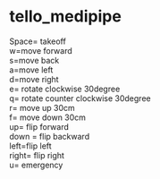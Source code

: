 ﻿# tello_medipipe  
 Space= takeoff  
w=move forward  
s=move back  
a=move left  
d=move right  
e= rotate clockwise 30degree  
q= rotate counter clockwise 30degree  
r= move up 30cm  
f= move down 30cm  
up= flip forward  
down = flip backward  
left=flip left  
right= flip right  
u= emergency  
